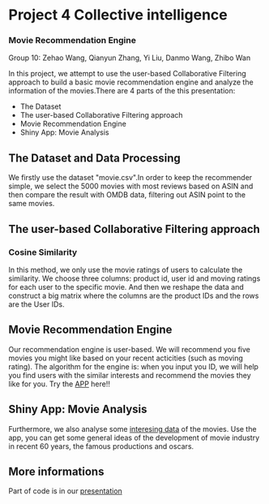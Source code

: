 # Project 4 Collective intelligence
### Movie Recommendation Engine

Group 10: Zehao Wang, Qianyun Zhang, Yi Liu, Danmo Wang, Zhibo Wan

In this project, we attempt to use the user-based Collaborative Filtering approach to build a basic movie recommendation engine and analyze the information of the movies.There are 4 parts of the this presentation:  

* The Dataset  
* The user-based Collaborative Filtering approach  
* Movie Recommendation Engine
* Shiny App: Movie Analysis  


## The Dataset and Data Processing
We firstly use the dataset "movie.csv".In order to keep the recommender simple, we select the 5000 movies with most reviews based on ASIN and then compare the result with OMDB data, filtering out ASIN point to the same movies.  

## The user-based Collaborative Filtering approach  
### Cosine Similarity 
In this method, we only use the movie ratings of users to calculate the similarity.
We choose three columns: product id, user id and moving ratings for each user to the specific movie. And then we reshape the data and construct a big matrix where the columns are the product IDs and the rows are the User IDs.

## Movie Recommendation Engine
Our recommendation engine is user-based. We will recommend you five movies you might like based on your recent acticities (such as moving rating). 
The algorithm for the engine is: when you input you ID, we will help you find users with the similar interests and recommend the movies they like for you. Try the [APP](https://zehaowang.shinyapps.io/project4/) here!!

## Shiny App: Movie Analysis 
Furthermore, we also analyse some [interesing data](https://zehaowang.shinyapps.io/project4/) of the movies. Use the app, you can get some general ideas of the development of movie industry in recent 60 years, the famous productions and oscars.


## More informations
Part of code is in our [presentation](https://github.com/TZstatsADS/project4-team-10/blob/master/output/presentation.pdf)




